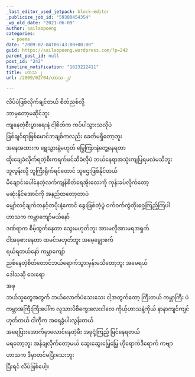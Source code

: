 ```yaml
---
_last_editor_used_jetpack: block-editor
_publicize_job_id: "59380454354"
_wp_old_date: "2021-06-09"
author: sailaopoeng
categories:
  - poems
date: "2009-02-04T06:43:00+00:00"
guid: https://sailaopoeng.wordpress.com/?p=242
parent_post_id: null
post_id: "242"
timeline_notification: "1623222411"
title: ဟာသ ၂
url: /2009/02/04/ဟာသ-၂/

---
```

လိပ်ပဲဖြစ်လိုက်ချင်တယ် စိတ်ညစ်လို့  
ဘာမှတော့မဆိုင်ဘူး  
ကျနေတဲ့စီးပွားရေးနဲ့ ငါ့စိတ်က ကပ်ပါသွားသလိုပဲ  
ဖြစ်ချင်ရာဖြစ်မောင်ဘချစ်ကလည်း ခေတ်မရှိတော့ဘူး  
အနေအထားက ရွှေသွားနဲ့မဟုတ် မြွေကြားနဲ့တွေ့နေရတာ  
ထိုးချေခံလိုက်ရတဲ့စီးကရက်ဖင်ဆီခံလိုပဲ ဘယ်နေရာအသုံးကျပြရမလဲမသိဘူး  
ဘူလွန်းလို့ ဘူကြီးရိုက်ရင်တောင် သူဌေးဖြစ်နိုင်တယ်  
မိချောင်းပေါ်နေတဲ့လက်ကျန်စိတ်ရေအိုးလေးကို ကုန်းခပ်လိုက်တော့  
မဆုံးနိုင်အောင်ကို အနည်ထတော့တာပဲ  
မျှော်လင့်ချက်တနင့်တပိုးနဲ့ကောင် ခွေးဖြစ်တဲ့ပွဲ ဝက်ဝက်ကွဲတိုးဝှေ့ကြည့်ကြပါ  
ဟာသက ကမ္ဘာကျော်မယ်နော်  
ဒဏ်ရာက စိမ့်ထွက်နေတာ သွေးမဟုတ်ဘူး အားမလိုအားမရအရှက်  
ငါအခုစားနေတာ ထမင်းမဟုတ်ဘူး အမေ့ချွေးစက်  
ရယ်ရတယ်နော် ကမ္ဘာကျော်  
ညစ်နေတဲ့စိတ်တောင်ဘယ်ရောက်သွားမှန်းမသိတော့ဘူး အမေရယ်  
ဒေါသဆို ဝေးရော  
အခု  
ဘယ်သူတွေအတွက် ဘယ်လောက်ပဲသေးသေး ငါ့အတွက်တော့ ကြီးတယ် ကမ္ဘာကြီး ပဲ  
ကမ္ဘာအကြီးကြီးပေါ်က လူသားပိစိကွေးလေးငါလေ ကိုယ့်ဟာသနဲ့ကိုယ် နာနာကျင်ကျင်  
ဟုတ်တယ် ငါကိုက အရေခွံပါးလွန်းတယ်  
အရေပြားအောက်မှာလောင်နေတဲ့မီး အခုငုံ့ကြည့် မြင်နေရတယ်  
မရတော့ဘူး အန်ချလိုက်တော့မယ် ဆွေးဆွေးမြေ့မြေ့ ဟိုရောက်ဒီရောက် ကဗျာ  
ဟာသက ဒီမှာတင်မပြီးသေးဘူး  
ပြီးရင် လိပ်ဖြစ်ပေါ့။
